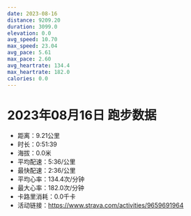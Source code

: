 ```yaml
---
date: 2023-08-16
distance: 9209.20
duration: 3099.0
elevation: 0.0
avg_speed: 10.70
max_speed: 23.04
avg_pace: 5.61
max_pace: 2.60
avg_heartrate: 134.4
max_heartrate: 182.0
calories: 0.0
---
```


# 2023年08月16日 跑步数据

- 距离：9.21公里
- 时长：0:51:39
- 海拔：0.0米
- 平均配速：5:36/公里
- 最快配速：2:36/公里
- 平均心率：134.4次/分钟
- 最大心率：182.0次/分钟
- 卡路里消耗：0.0千卡
- 活动链接：https://www.strava.com/activities/9659691964
